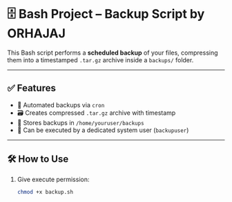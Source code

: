# 🗄️ Bash Project – Backup Script by ORHAJAJ

This Bash script performs a **scheduled backup** of your files, compressing them into a timestamped `.tar.gz` archive inside a `backups/` folder.

---

## ✅ Features

- 📅 Automated backups via `cron`
- 🗃️ Creates compressed `.tar.gz` archive with timestamp
- 📂 Stores backups in `/home/youruser/backups`
- 🔐 Can be executed by a dedicated system user (`backupuser`)

---

## 🛠️ How to Use

1. Give execute permission:
   ```bash
   chmod +x backup.sh

